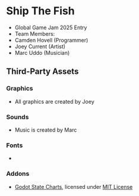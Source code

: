 # Ship The Fish

 - Global Game Jam 2025 Entry
 - Team Members:
  - Camden Hovell (Programmer)
  - Joey Current (Artist)
  - Marc Uddo (Musician)

## Third-Party Assets

 ### Graphics
 - All graphics are created by Joey

 ### Sounds
 - Music is created by Marc

 ### Fonts
 -

 ### Addons
  - [Godot State Charts](https://github.com/derkork/godot-statecharts?tab=readme-ov-file), licensed under [MIT License](https://github.com/derkork/godot-statecharts?tab=MIT-1-ov-file)
 